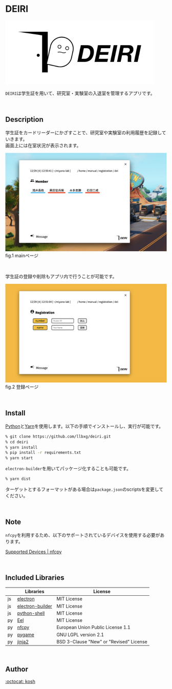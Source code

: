 # DEIRI

<img src="img/sticker.png" height="200px" alt="header-small">

`DEIRI`は学生証を用いて、研究室・実験室の入退室を管理するアプリです。

<br>

## Description

学生証をカードリーダーにかざすことで、研究室や実験室の利用履歴を記録していきます。   
画面上には在室状況が表示されます。   

![use1](img/use1.png)
fig.1 mainページ   

<br>


学生証の登録や削除もアプリ内で行うことが可能です。   

![use2](img/use2.png)
fig.2 登録ページ   

<br>

## Install

[Python](https://www.python.org/)と[Yarn](https://classic.yarnpkg.com/ja/)を使用します。以下の手順でインストールし、実行が可能です。

```bash
% git clone https://github.com/llbxg/deiri.git
% cd deiri
% yarn install
% pip install -r requirements.txt
% yarn start
```

`electron-builder`を用いてパッケージ化することも可能です。

```bash
% yarn dist
```

ターゲットとするフォーマットがある場合は`package.json`のscriptsを変更してください。

<br>

## Note

`nfcpy`を利用するため、以下のサポートされているデバイスを使用する必要があります。

[Supported Devices | nfcpy](https://nfcpy.readthedocs.io/en/latest/overview.html#supported-devices)

<br>

## Included Libraries

|| Libraries | License |
| ------------- | ------------- | ------------- |
|js| [electron](https://www.electronjs.org/) | MIT License |
|js| [electron-builder](https://www.electron.build/) | MIT License |
|js| [python-shell](https://github.com/extrabacon/python-shell) | MIT License |
|py| [Eel](https://github.com/samuelhwilliams/Eel) | MIT License |
|py| [nfcpy](https://nfcpy.readthedocs.io/en/latest/index.html) | European Union Public License 1.1 |
|py| [pygame](https://www.pygame.org/news) | GNU LGPL version 2.1 |
|py| [jinja2](https://palletsprojects.com/p/jinja/) | BSD 3-Clause "New" or "Revised" License |


<br>

## Author

[:octocat: kosh](https://github.com/llbxg)   
